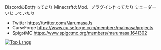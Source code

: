 DiscordのBot作ってたり
MinecraftのMod、プラグイン作ってたり
シェーダー いじっていたり

* Twitter https://twitter.com/MarumasaJs
* CurseForge https://www.curseforge.com/members/malmasa/projects
* SpigotMC https://www.spigotmc.org/members/marumasa.1641302

[![Top Langs](https://github-readme-stats.vercel.app/api/top-langs/?username=malken21&langs_count=20&layout=compact&theme=transparent&locale=ja)](https://github.com/anuraghazra/github-readme-stats)
